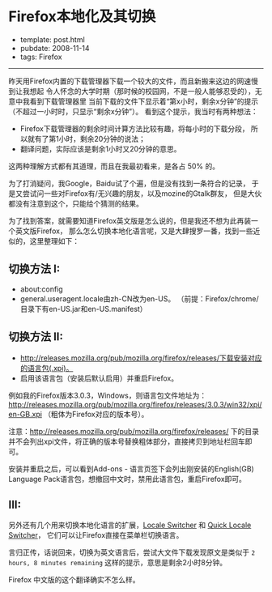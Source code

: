 
# Firefox本地化及其切换

- template: post.html
- pubdate: 2008-11-14
- tags: Firefox

----

昨天用Firefox内置的下载管理器下载一个较大的文件，而且新搬来这边的网速慢到让我想起
令人怀念的大学时期（那时候的校园网，不是一般人能够忍受的），无意中我看到下载管理器里
当前下载的文件下显示着“第x小时，剩余x分钟”的提示（不超过一小时时，只显示“剩余x分钟”）。
看到这个提示，我当时有两种想法：

* Firefox下载管理器的剩余时间计算方法比较有趣，将每小时的下载分段，
  所以就有了第1小时，剩余20分钟的说法；
* 翻译问题，实际应该是剩余1小时又20分钟的意思。


这两种理解方式都有其道理，而且在我最初看来，是各占 50% 的。

为了打消疑问，我Google，Baidu试了个遍，但是没有找到一条符合的记录，
于是又尝试问一些对Firefox有/无兴趣的朋友，以及mozine的Gtalk群友，
但是大伙都没有注意到这个，只能给个猜测的结果。

为了找到答案，就需要知道Firefox英文版是怎么说的，但是我还不想为此再装一个英文版Firefox，
那么怎么切换本地化语言呢，又是大肆搜罗一番，找到一些近似的，这里整理如下：

## 切换方法 I:

* about:config
* general.useragent.locale由zh-CN改为en-US。
  （前提：Firefox/chrome/目录下有en-US.jar和en-US.manifest）

## 切换方法 II:

* http://releases.mozilla.org/pub/mozilla.org/firefox/releases/下载安装对应的语言包(.xpi)。
* 启用该语言包（安装后默认启用）并重启Firefox。

例如我的Firefox版本3.0.3，Windows，则语言包文件地址为：
http://releases.mozilla.org/pub/mozilla.org/firefox/releases/3.0.3/win32/xpi/en-GB.xpi
（粗体为Firefox对应的版本号）。

注意：http://releases.mozilla.org/pub/mozilla.org/firefox/releases/
下的目录并不会列出xpi文件，将正确的版本号替换粗体部分，直接拷贝到地址栏回车即可。

安装并重启之后，可以看到Add-ons - 语言页签下会列出刚安装的English(GB) Language Pack语言包，想撤回中文时，禁用此语言包，重启Firefox即可。

## III:

另外还有几个用来切换本地化语言的扩展，[Locale Switcher](https://addons.mozilla.org/en-US/firefox/addon/356) 和
[Quick Locale Switcher](https://addons.mozilla.org/zh-CN/firefox/addon/1333)，
它们可以让Firefox直接在菜单栏切换语言。

言归正传，话说回来，切换为英文语言后，尝试大文件下载发现原文是类似于
`2 hours, 8 minutes remaining` 这样的提示，意思是剩余2小时8分钟。

Firefox 中文版的这个翻译确实不怎么样。
